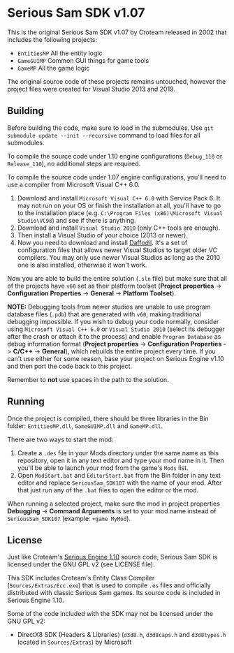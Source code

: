 # Serious Sam SDK v1.07
This is the original Serious Sam SDK v1.07 by Croteam released in 2002 that includes the following projects:

* `EntitiesMP` All the entity logic
* `GameGUIMP` Common GUI things for game tools
* `GameMP` All the game logic

The original source code of these projects remains untouched, however the project files were created for Visual Studio 2013 and 2019.

Building
--------

Before building the code, make sure to load in the submodules. Use `git submodule update --init --recursive` command to load files for all submodules.

To compile the source code under 1.10 engine configurations (`Debug_110` or `Release_110`), no additional steps are required.

To compile the source code under 1.07 engine configurations, you'll need to use a compiler from Microsoft Visual C++ 6.0.

1. Download and install `Microsoft Visual C++ 6.0` with Service Pack 6. It may not run on your OS or finish the installation at all, you'll have to go to the installation place (e.g. `C:\Program Files (x86)\Microsoft Visual Studio\VC98`) and see if there is anything.
2. Download and install `Visual Studio 2010` (only C++ tools are enough).
3. Then install a Visual Studio of your choice (2013 or newer).
4. Now you need to download and install [Daffodil](https://github.com/DreamyCecil/SeriousSam_SDK107/releases/download/daffodil/daffodil.zip). It's a set of configuration files that allows newer Visual Studios to target older VC compilers.
You may only use newer Visual Studios as long as the 2010 one is also installed, otherwise it won't work.

Now you are able to build the entire solution (`.sln` file) but make sure that all of the projects have `v60` set as their platform toolset (**Project properties** -> **Configuration Properties** -> **General** -> **Platform Toolset**).

**NOTE:** Debugging tools from newer studios are unable to use program database files (`.pdb`) that are generated with `v60`, making traditional debugging impossible. If you wish to debug your code normally, consider using `Microsoft Visual C++ 6.0` or `Visual Studio 2010` (select its debugger after the crash or attach it to the process) and enable `Program Database` as debug information format (**Project properties** -> **Configuration Properties** -> **C/C++** -> **General**), which rebuilds the entire project every time. If you can't use either for some reason, base your project on Serious Engine v1.10 and then port the code back to this project.

Remember to **not** use spaces in the path to the solution.

Running
-------

Once the project is compiled, there should be three libraries in the Bin folder: `EntitiesMP.dll`, `GameGUIMP.dll` and `GameMP.dll`.

There are two ways to start the mod:
1. Create a `.des` file in your Mods directory under the same name as this repository, open it in any text editor and type your mod name in it. Then you'll be able to launch your mod from the game's `Mods` list.
2. Open `ModStart.bat` and `EditorStart.bat` from the Bin folder in any text editor and replace `SeriousSam_SDK107` with the name of your mod. After that just run any of the `.bat` files to open the editor or the mod.

When running a selected project, make sure the mod in project properties **Debugging** -> **Command Arguments** is set to your mod name instead of `SeriousSam_SDK107` (example: `+game MyMod`).

License
-------

Just like Croteam's [Serious Engine 1.10](https://github.com/Croteam-official/Serious-Engine) source code, Serious Sam SDK is licensed under the GNU GPL v2 (see LICENSE file).

This SDK includes Croteam's Entity Class Compiler (`Sources/Extras/Ecc.exe`) that is used to compile `.es` files and officially distributed with classic Serious Sam games. Its source code is included in Serious Engine 1.10.

Some of the code included with the SDK may not be licensed under the GNU GPL v2:

* DirectX8 SDK (Headers & Libraries) (`d3d8.h`, `d3d8caps.h` and `d3d8types.h` located in `Sources/Extras`) by Microsoft
